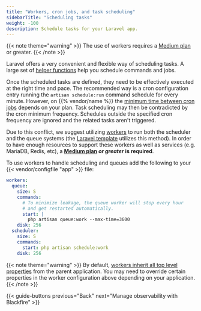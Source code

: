 ```yaml
---
title: "Workers, cron jobs, and task scheduling"
sidebarTitle: "Scheduling tasks"
weight: -100
description: Schedule tasks for your Laravel app.
---
```


{{< note theme="warning" >}}
The use of workers requires a [Medium plan](/administration/pricing/_index.md#multiple-apps-in-a-single-project)
or greater.
{{< /note >}}

Laravel offers a very convenient and flexible way of scheduling tasks. A large set of [helper functions](https://laravel.com/docs/scheduling#schedule-frequency-options) help you schedule commands and jobs.

Once the scheduled tasks are defined, they need to be effectively executed at the right time and pace.
The recommended way is a cron configuration entry running the `artisan schedule:run` command schedule for every minute.
However, on {{% vendor/name %}} the [minimum time between cron jobs](/create-apps/app-reference/images/builtin-image.md#cron-job-timing)
depends on your plan. Task scheduling may then be contradicted by the cron minimum frequency. Schedules outside the
specified cron frequency are ignored and the related tasks aren't triggered.

Due to this conflict, we suggest utilizing [workers](/create-apps/workers.md) to run both the scheduler and the queue
systems (the [Laravel template](https://github.com/platformsh-templates/laravel) utilizes this method). In order to have
enough resources to support these workers as well as services (e.g. MariaDB, Redis, etc), a
**[Medium plan](/administration/pricing/_index.md#multiple-apps-in-a-single-project) _or greater_ is required**.

To use workers to handle scheduling and queues add the following to your {{< vendor/configfile "app" >}} file:

```yaml {configFile="app"}
workers:
  queue:
    size: S
    commands:
      # To minimize leakage, the queue worker will stop every hour
      # and get restarted automatically.
      start: |
        php artisan queue:work --max-time=3600
    disk: 256
  scheduler:
    size: S
    commands:
      start: php artisan schedule:work
    disk: 256
```

{{< note theme="warning" >}}
By default, [workers inherit all top level properties](/create-apps/workers.md#inheritance) from the parent application.
You may need to override certain properties in the worker configuration above depending on your application.
{{< /note >}}

{{< guide-buttons previous="Back" next="Manage observability with Blackfire" >}}

